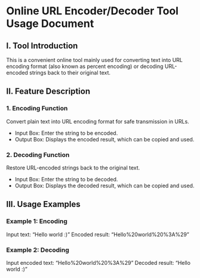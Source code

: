 # Online URL Encoder/Decoder Tool Usage Document

## I. Tool Introduction
This is a convenient online tool mainly used for converting text into URL encoding format (also known as percent encoding) or decoding URL-encoded strings back to their original text.

## II. Feature Description

### 1. Encoding Function
Convert plain text into URL encoding format for safe transmission in URLs.
- Input Box: Enter the string to be encoded.
- Output Box: Displays the encoded result, which can be copied and used.

### 2. Decoding Function
Restore URL-encoded strings back to the original text.
- Input Box: Enter the string to be decoded.
- Output Box: Displays the decoded result, which can be copied and used.

## III. Usage Examples

### Example 1: Encoding
Input text: “Hello world :)”
Encoded result: “Hello%20world%20%3A%29”

### Example 2: Decoding
Input encoded text: “Hello%20world%20%3A%29”
Decoded result: “Hello world :)”